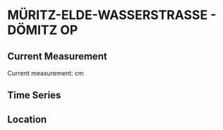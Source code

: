 # MÜRITZ-ELDE-WASSERSTRASSE - DÖMITZ OP

## Current Measurement

Current measurement: <Value topic="rivers/pegel-online/MEW/DÖMITZ OP/measurementValue"/> cm

## Time Series

<TimeSeries topic="rivers/pegel-online/MEW/DÖMITZ OP/measurementValue" period="week" />

## Location

<WorldMap>
  <Marker lat="53.141106569088016" lon="11.260627011129085" labelTopic="rivers/pegel-online/MEW/DÖMITZ OP" />
</WorldMap>
